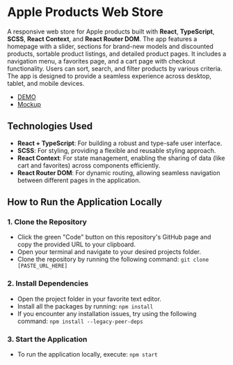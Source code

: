 # Apple Products Web Store

A responsive web store for Apple products built with **React**, **TypeScript**, **SCSS**, **React Context**, and **React Router DOM**. The app features a homepage with a slider, sections for brand-new models and discounted products, sortable product listings, and detailed product pages. It includes a navigation menu, a favorites page, and a cart page with checkout functionality. Users can sort, search, and filter products by various criteria. The app is designed to provide a seamless experience across desktop, tablet, and mobile devices.

- [DEMO](https://vladkorobka.github.io/phone-catalog/)
- [Mockup](https://www.figma.com/design/T5ttF21UnT6RRmCQQaZc6L/Phone-catalog-(V2)-Original)

## Technologies Used
- **React + TypeScript**: For building a robust and type-safe user interface.
- **SCSS**: For styling, providing a flexible and reusable styling approach.
- **React Context**: For state management, enabling the sharing of data (like cart and favorites) across components efficiently.
- **React Router DOM**: For dynamic routing, allowing seamless navigation between different pages in the application.

## How to Run the Application Locally

### 1. Clone the Repository
- Click the green "Code" button on this repository's GitHub page and copy the provided URL to your clipboard.
- Open your terminal and navigate to your desired projects folder.
- Clone the repository by running the following command:
  ```git clone [PASTE_URL_HERE]```
### 2. Install Dependencies
- Open the project folder in your favorite text editor.
- Install all the packages by running:
  ```npm install```
- If you encounter any installation issues, try using the following command:
```npm install --legacy-peer-deps```
### 3. Start the Application
- To run the application locally, execute:
```npm start```

